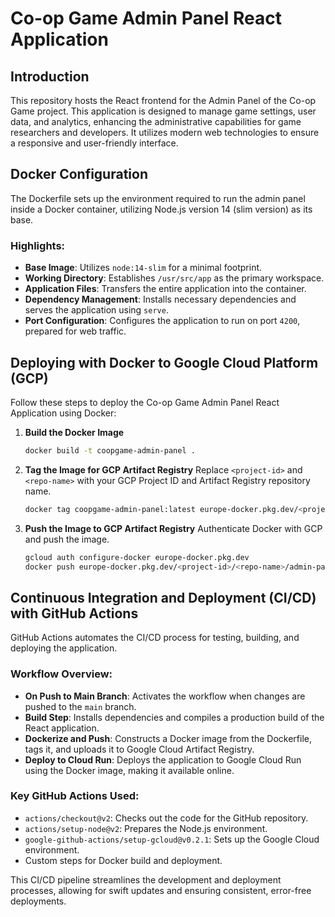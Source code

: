 
Co-op Game Admin Panel React Application
========================================

Introduction
------------

This repository hosts the React frontend for the Admin Panel of the Co-op Game project. This application is designed to manage game settings, user data, and analytics, enhancing the administrative capabilities for game researchers and developers. It utilizes modern web technologies to ensure a responsive and user-friendly interface.

Docker Configuration
--------------------

The Dockerfile sets up the environment required to run the admin panel inside a Docker container, utilizing Node.js version 14 (slim version) as its base.

### Highlights:

* **Base Image**: Utilizes `node:14-slim` for a minimal footprint.
* **Working Directory**: Establishes `/usr/src/app` as the primary workspace.
* **Application Files**: Transfers the entire application into the container.
* **Dependency Management**: Installs necessary dependencies and serves the application using `serve`.
* **Port Configuration**: Configures the application to run on port `4200`, prepared for web traffic.

Deploying with Docker to Google Cloud Platform (GCP)
----------------------------------------------------

Follow these steps to deploy the Co-op Game Admin Panel React Application using Docker:

1. **Build the Docker Image**

   ```bash
   docker build -t coopgame-admin-panel .
   ```

2. **Tag the Image for GCP Artifact Registry**
   Replace `<project-id>` and `<repo-name>` with your GCP Project ID and Artifact Registry repository name.

   ```bash
   docker tag coopgame-admin-panel:latest europe-docker.pkg.dev/<project-id>/<repo-name>/admin-panel:latest
   ```

3. **Push the Image to GCP Artifact Registry**
   Authenticate Docker with GCP and push the image.

   ```bash
   gcloud auth configure-docker europe-docker.pkg.dev
   docker push europe-docker.pkg.dev/<project-id>/<repo-name>/admin-panel:latest
   ```

Continuous Integration and Deployment (CI/CD) with GitHub Actions
-----------------------------------------------------------------

GitHub Actions automates the CI/CD process for testing, building, and deploying the application.

### Workflow Overview:

* **On Push to Main Branch**: Activates the workflow when changes are pushed to the `main` branch.
* **Build Step**: Installs dependencies and compiles a production build of the React application.
* **Dockerize and Push**: Constructs a Docker image from the Dockerfile, tags it, and uploads it to Google Cloud Artifact Registry.
* **Deploy to Cloud Run**: Deploys the application to Google Cloud Run using the Docker image, making it available online.

### Key GitHub Actions Used:

* `actions/checkout@v2`: Checks out the code for the GitHub repository.
* `actions/setup-node@v2`: Prepares the Node.js environment.
* `google-github-actions/setup-gcloud@v0.2.1`: Sets up the Google Cloud environment.
* Custom steps for Docker build and deployment.

This CI/CD pipeline streamlines the development and deployment processes, allowing for swift updates and ensuring consistent, error-free deployments.